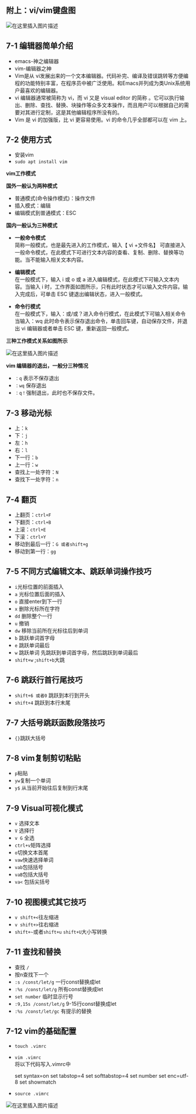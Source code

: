 附上：vi/vim键盘图
------------

![在这里插入图片描述](https://s2.loli.net/2022/04/04/jsKdAZkzOSCn5M6.png)

7-1 编辑器简单介绍
--------------------------------

*   emacs-神之编辑器
*   vim-编辑器之神
*   Vim是从 vi发展出来的一个文本编辑器。代码补完、编译及错误跳转等方便编程的功能特别丰富，在程序员中被广泛使用。和Emacs并列成为类Unix系统用户最喜欢的编辑器。
*   vi 编辑器通常被简称为 vi，而 vi 又是 visual editor 的简称 。它可以执行输出、删除、查找、替换、块操作等众多文本操作，而且用户可以根据自己的需要对其进行定制，这是其他编辑程序所没有的。
*   Vim 是 vi 的加强版，比 vi 更容易使用。vi 的命令几乎全部都可以在 vim 上。

7-2 使用方式
---------------

*   安装vim
*   `sudo apt install vim`

**vim工作模式**

**国外一般认为两种模式**

*   普通模式(命令操作模式)：操作文件
*   插入模式：编辑
*   编辑模式到普通模式：ESC

**国内一般认为三种模式**

*   **一般命令模式**  
    简称一般模式，也是最先进入的工作模式，输入【 vi +文件名】 可直接进入一般命令模式，在此模式下可进行文本内容的查看、复制、删除、替换等功 能。当不能输入相关文本内容。
    
*   **编辑模式**  
    在一般模式下，输入 i 或 o 或 a 进入编辑模式，在此模式下可输入文本内 容。当输入 i 时，工作界面如图所示，只有此时状态才可以输入文件内容。输 入完成后，可单击 ESC 键退出编辑状态，进入一般模式。
    
*   **命令行模式**  
    在一般模式下，输入：或/或？进入命令行模式，在此模式下可输入相关命令当输入：wq 此时命令表示保存退出命令，单击回车键，自动保存文件，并退 出 vi 编辑器或者单击 ESC 键，重新返回一般模式。
    

**三种工作模式关系如图所示**

![在这里插入图片描述](https://img-blog.csdnimg.cn/2021051019480394.png)

**vim 编辑器的退出，一般分三种情况**

*   `：q` 表示不保存退出
*   `：wq` 保存退出
*   `：q！`强制退出，此时也不保存文件。

7-3 移动光标
---------

*   上：`k`
*   下：`j`
*   左：`h`
*   右：`l`
*   下一行：`b`
*   上一行：`w`
*   查找上一处字符：`N`
*   查找下一处字符：`n`

7-4 翻页
-------

*   上翻页：`ctrl+F`
*   下翻页：`ctrl+B`
*   上滚：`ctrl+E`
*   下滚：`ctrl+Y`
*   移动到最后一行：`G 或者shift+g`
*   移动到第一行：`gg`

7-5 不同方式编辑文本、跳跃单词操作技巧
----------------------

*   `i`光标位置的前面插入
*   `a` 光标位置后面的插入
*   `o` 直接enter到下一行
*   `x` 删除光标所在字符
*   `dd` 删除整个一行
*   `u` 撤销
*   `dw` 移除当前所在光标往后到单词
*   `b` 跳跃单词首字母
*   `e` 跳跃单词最后
*   `w` 跳跃单词 先跳跃到单词首字母，然后跳跃到单词最后
*   `shift+w` ;`shift+b`大跳

7-6 跳跃行首行尾技巧
-------------

*   `shift+6 或者0` 跳跃到本行到开头
*   `shift+4` 跳跃到本行末尾

7-7 大括号跳跃函数段落技巧
----------------

*   `{}`跳跃大括号

7-8 vim复制剪切粘贴
--------------

*   `p`粘贴
*   `yw`复制一个单词
*   `y$` 从当前开始往后复制到行末尾

7-9 Visual可视化模式
----------------

*   `v` 选择文本
*   `V` 选择行
*   `v G` 全选
*   `ctrl+v`矩阵选择
*   `o`切换文本首尾
*   `vaw`快速选择单词
*   `vab`包括括号
*   `vaB`包括大括号
*   `va<` 包括尖括号

7-10 视图模式其它技巧
--------------

*   `v shift+<`往左缩进
*   `v shift+>`往右缩进
*   `shift+~`或者`shift+u` `shift+U`大小写转换

7-11 查找和替换
-----------

*   查找 `/`
*   按n查找下一个
*   `:s /const/let/g` 一行const替换成let
*   `:%s /const/let/g` 所有const替换成let
*   `set number` 临时显示行号
*   `:9,15s /const/let/g` 9-15行const替换成let
*   `:%s /const/let/gc` 有提示的替换

7-12 vim的基础配置
--------------

*   `touch .vimrc`
*   `vim .vimrc`  
    将以下代码写入.vimrc中

    set syntax=on
    set tabstop=4
    set softtabstop=4
    set number
    set enc=utf-8
    set showmatch
    
*   `source .vimrc`

![在这里插入图片描述](https://img-blog.csdnimg.cn/20210510190621832.png)